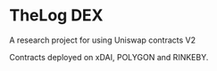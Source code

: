 # TheLog DEX
A research project for using Uniswap contracts V2

Contracts deployed on xDAI, POLYGON and RINKEBY.

